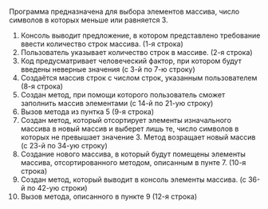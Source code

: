 Программа предназначена для выбора элементов массива, число символов в которых меньше или равняется 3. 
1) Консоль выводит предложение, в котором представлено требование ввести количество строк массива. (1-я строка)
2) Пользователь указывает количество строк в массиве. (2-я строка)
3) Код предусматривает человеческий фактор, при котором будут введены неверные значения (с 3-й по 7-ю строку)
4) Создаётся массив строк с числом строк, указанным пользователем (8-я строка)
5) Создан метод, при помощи которого пользователь сможет заполнить массив элементами (с 14-й по 21-ую строку)
6) Вызов метода из пунтка 5 (9-я строка)
7) Создан метод, который отсортирует элементы изначального массива в новый массив и выберет лишь те, число символов в которых не превышает значение 3. Метод возращает новый массив (с 23-й по 34-ую строку)
8) Создание нового массива, в который будут помещены элементы массива, отсортированного методом, описанным в пунте 7. (10-я строка)
9) Создан метод, который выводит в консоль элементы массива. (с 36-й по 42-ую строки)
10) Вызов метода, описанного в пункте 9 (12-я строка)
